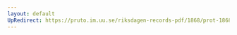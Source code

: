 ```yaml
---
layout: default
UpRedirect: https://pruto.im.uu.se/riksdagen-records-pdf/1868/prot-1868--fk--422/prot-1868--fk--422_021.pdf
---
```

